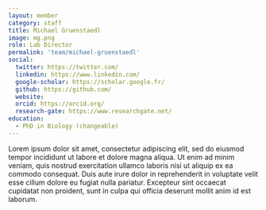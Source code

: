 ```yaml
---
layout: member
category: staff
title: Michael Gruenstaedl
image: mg.png
role: Lab Director
permalink: 'team/michael-gruenstaedl'
social:
  twitter: https://twitter.com/
  linkedin: https://www.linkedin.com/
  google-scholar: https://scholar.google.fr/
  github: https://github.com/
  website:
  orcid: https://orcid.org/
  research-gate: https://www.researchgate.net/
education:
  - PhD in Biology (changeable)
---
```


Lorem ipsum dolor sit amet, consectetur adipiscing elit, sed do eiusmod tempor incididunt ut labore et dolore magna aliqua. Ut enim ad minim veniam, quis nostrud exercitation ullamco laboris nisi ut aliquip ex ea commodo consequat. Duis aute irure dolor in reprehenderit in voluptate velit esse cillum dolore eu fugiat nulla pariatur. Excepteur sint occaecat cupidatat non proident, sunt in culpa qui officia deserunt mollit anim id est laborum.
